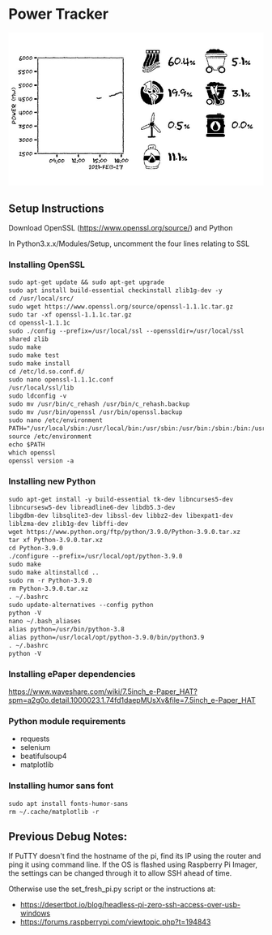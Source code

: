 # Power Tracker

![img.png](img.png)

## Setup Instructions

Download OpenSSL (https://www.openssl.org/source/) and Python

In Python3.x.x/Modules/Setup, uncomment the four lines relating to SSL

### Installing OpenSSL

```cmdline
sudo apt-get update && sudo apt-get upgrade
sudo apt install build-essential checkinstall zlib1g-dev -y
cd /usr/local/src/
sudo wget https://www.openssl.org/source/openssl-1.1.1c.tar.gz
sudo tar -xf openssl-1.1.1c.tar.gz
cd openssl-1.1.1c
sudo ./config --prefix=/usr/local/ssl --openssldir=/usr/local/ssl shared zlib
sudo make
sudo make test
sudo make install
cd /etc/ld.so.conf.d/
sudo nano openssl-1.1.1c.conf
/usr/local/ssl/lib
sudo ldconfig -v
sudo mv /usr/bin/c_rehash /usr/bin/c_rehash.backup
sudo mv /usr/bin/openssl /usr/bin/openssl.backup
sudo nano /etc/environment
PATH="/usr/local/sbin:/usr/local/bin:/usr/sbin:/usr/bin:/sbin:/bin:/usr/games:/usr/local/games:/usr/local/ssl/bin"
source /etc/environment
echo $PATH
which openssl
openssl version -a
```

### Installing new Python

```cmdline
sudo apt-get install -y build-essential tk-dev libncurses5-dev libncursesw5-dev libreadline6-dev libdb5.3-dev
libgdbm-dev libsqlite3-dev libssl-dev libbz2-dev libexpat1-dev liblzma-dev zlib1g-dev libffi-dev
wget https://www.python.org/ftp/python/3.9.0/Python-3.9.0.tar.xz
tar xf Python-3.9.0.tar.xz
cd Python-3.9.0
./configure --prefix=/usr/local/opt/python-3.9.0
sudo make
sudo make altinstallcd ..
sudo rm -r Python-3.9.0
rm Python-3.9.0.tar.xz
. ~/.bashrc
sudo update-alternatives --config python
python -V
nano ~/.bash_aliases
alias python=/usr/bin/python-3.8
alias python=/usr/local/opt/python-3.9.0/bin/python3.9
. ~/.bashrc
python -V
```

### Installing ePaper dependencies

https://www.waveshare.com/wiki/7.5inch_e-Paper_HAT?spm=a2g0o.detail.1000023.1.74fd1daepMUsXv&file=7.5inch_e-Paper_HAT

### Python module requirements

- requests
- selenium
- beatifulsoup4
- matplotlib

### Installing humor sans font

```cmdline
sudo apt install fonts-humor-sans
rm ~/.cache/matplotlib -r
```

## Previous Debug Notes:

If PuTTY doesn't find the hostname of the pi, find its IP using the router and ping it using command line.
If the OS is flashed using Raspberry Pi Imager, the settings can be changed through it to allow SSH ahead of time.

Otherwise use the set_fresh_pi.py script or the instructions at:

- https://desertbot.io/blog/headless-pi-zero-ssh-access-over-usb-windows
- https://forums.raspberrypi.com/viewtopic.php?t=194843
